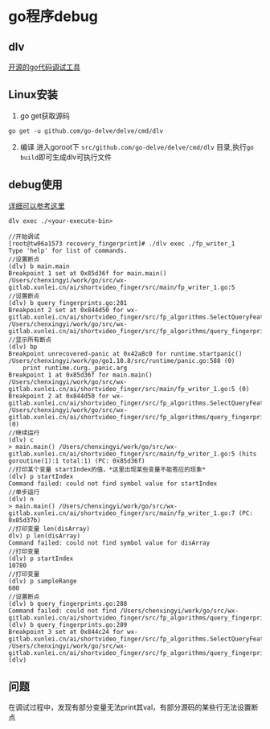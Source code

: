 # go程序debug

## dlv
[开源的go代码调试工具](https://github.com/go-delve/delve)

## Linux安装
1. go get获取源码
```
go get -u github.com/go-delve/delve/cmd/dlv
```
2. 编译
进入goroot下 `src/github.com/go-delve/delve/cmd/dlv` 目录,执行`go build`即可生成dlv可执行文件


## debug使用
[详细可以参考这里](http://lday.me/2017/02/27/0005_gdb-vs-dlv/)

```dlv exec ./<your-execute-bin> ```
```
//开始调试
[root@tw06a1573 recovery_fingerprint]# ./dlv exec ./fp_writer_1
Type 'help' for list of commands.
//设置断点
(dlv) b main.main
Breakpoint 1 set at 0x85d36f for main.main() /Users/chenxingyi/work/go/src/wx-gitlab.xunlei.cn/ai/shortvideo_finger/src/main/fp_writer_1.go:5
//设置断点
(dlv) b query_fingerprints.go:281
Breakpoint 2 set at 0x844d50 for wx-gitlab.xunlei.cn/ai/shortvideo_finger/src/fp_algorithms.SelectQueryFeatures() /Users/chenxingyi/work/go/src/wx-gitlab.xunlei.cn/ai/shortvideo_finger/src/fp_algorithms/query_fingerprints.go:281
//显示所有断点
(dlv) bp
Breakpoint unrecovered-panic at 0x42a8c0 for runtime.startpanic() /Users/chenxingyi/work/go/go1.10.8/src/runtime/panic.go:588 (0)
	print runtime.curg._panic.arg
Breakpoint 1 at 0x85d36f for main.main() /Users/chenxingyi/work/go/src/wx-gitlab.xunlei.cn/ai/shortvideo_finger/src/main/fp_writer_1.go:5 (0)
Breakpoint 2 at 0x844d50 for wx-gitlab.xunlei.cn/ai/shortvideo_finger/src/fp_algorithms.SelectQueryFeatures() /Users/chenxingyi/work/go/src/wx-gitlab.xunlei.cn/ai/shortvideo_finger/src/fp_algorithms/query_fingerprints.go:281 (0)
//继续运行
(dlv) c
> main.main() /Users/chenxingyi/work/go/src/wx-gitlab.xunlei.cn/ai/shortvideo_finger/src/main/fp_writer_1.go:5 (hits goroutine(1):1 total:1) (PC: 0x85d36f)
//打印某个变量 startIndex的值，*这里出现某些变量不能答应的现象*
(dlv) p startIndex
Command failed: could not find symbol value for startIndex
//单步运行
(dlv) n
> main.main() /Users/chenxingyi/work/go/src/wx-gitlab.xunlei.cn/ai/shortvideo_finger/src/main/fp_writer_1.go:7 (PC: 0x85d37b)
//打印变量 len(disArray)
dlv) p len(disArray)
Command failed: could not find symbol value for disArray
//打印变量
(dlv) p startIndex
10780
//打印变量
(dlv) p sampleRange
600
//设置断点
(dlv) b query_fingerprints.go:288
Command failed: could not find /Users/chenxingyi/work/go/src/wx-gitlab.xunlei.cn/ai/shortvideo_finger/src/fp_algorithms/query_fingerprints.go:288
(dlv) b query_fingerprints.go:289
Breakpoint 3 set at 0x844c24 for wx-gitlab.xunlei.cn/ai/shortvideo_finger/src/fp_algorithms.SelectQueryFeatures() /Users/chenxingyi/work/go/src/wx-gitlab.xunlei.cn/ai/shortvideo_finger/src/fp_algorithms/query_fingerprints.go:289
(dlv)
```

## 问题
在调试过程中，发现有部分变量无法print其val，有部分源码的某些行无法设置断点
